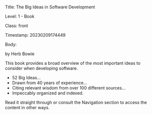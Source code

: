 Title:  The Big Ideas in Software Development

Level:  1 - Book

Class:  front

Timestamp: 20230209174449

Body:

<p class="byline">by Herb Bowie</p>

This book provides a broad overview of the most important ideas to consider when developing software. 

+ 52 Big Ideas...
+ Drawn from 40 years of experience...
+ Citing relevant wisdom from over 100 different sources...
+ Impeccably organized and indexed. 

Read it straight through or consult the Navigation section to access the content in other ways.
